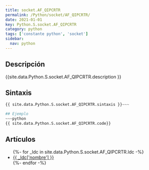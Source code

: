 ```yaml
---
title: socket.AF_QIPCRTR
permalink: /Python/socket/AF_QIPCRTR/
date: 2021-01-01
key: Python.S.socket.AF_QIPCRTR
category: python
tags: ['constante python', 'socket']
sidebar: 
  nav: python
---
```


## Descripción
{{site.data.Python.S.socket.AF_QIPCRTR.description }}

## Sintaxis
~~~python
{{ site.data.Python.S.socket.AF_QIPCRTR.sintaxis }}~~~

## Ejemplo
~~~python
{{ site.data.Python.S.socket.AF_QIPCRTR.code}}
~~~

## Artículos
<ul>
{%- for _ldc in site.data.Python.S.socket.AF_QIPCRTR.ldc -%}
   <li>
       <a href="{{_ldc['url'] }}">{{ _ldc['nombre'] }}</a>
   </li>
{%- endfor -%}
</ul>
